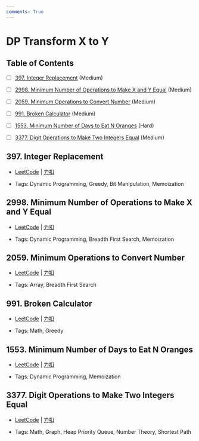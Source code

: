 ```yaml
---
comments: True
---
```


# DP Transform X to Y

## Table of Contents

- [ ] [397. Integer Replacement](#397-integer-replacement) (Medium)
- [ ] [2998. Minimum Number of Operations to Make X and Y Equal](#2998-minimum-number-of-operations-to-make-x-and-y-equal) (Medium)
- [ ] [2059. Minimum Operations to Convert Number](#2059-minimum-operations-to-convert-number) (Medium)
- [ ] [991. Broken Calculator](#991-broken-calculator) (Medium)
- [ ] [1553. Minimum Number of Days to Eat N Oranges](#1553-minimum-number-of-days-to-eat-n-oranges) (Hard)
- [ ] [3377. Digit Operations to Make Two Integers Equal](#3377-digit-operations-to-make-two-integers-equal) (Medium)


## 397. Integer Replacement

-    [LeetCode](https://leetcode.com/problems/integer-replacement/) | [力扣](https://leetcode.cn/problems/integer-replacement/)

-   Tags: Dynamic Programming, Greedy, Bit Manipulation, Memoization



## 2998. Minimum Number of Operations to Make X and Y Equal

-    [LeetCode](https://leetcode.com/problems/minimum-number-of-operations-to-make-x-and-y-equal/) | [力扣](https://leetcode.cn/problems/minimum-number-of-operations-to-make-x-and-y-equal/)

-   Tags: Dynamic Programming, Breadth First Search, Memoization



## 2059. Minimum Operations to Convert Number

-    [LeetCode](https://leetcode.com/problems/minimum-operations-to-convert-number/) | [力扣](https://leetcode.cn/problems/minimum-operations-to-convert-number/)

-   Tags: Array, Breadth First Search



## 991. Broken Calculator

-    [LeetCode](https://leetcode.com/problems/broken-calculator/) | [力扣](https://leetcode.cn/problems/broken-calculator/)

-   Tags: Math, Greedy



## 1553. Minimum Number of Days to Eat N Oranges

-    [LeetCode](https://leetcode.com/problems/minimum-number-of-days-to-eat-n-oranges/) | [力扣](https://leetcode.cn/problems/minimum-number-of-days-to-eat-n-oranges/)

-   Tags: Dynamic Programming, Memoization



## 3377. Digit Operations to Make Two Integers Equal

-    [LeetCode](https://leetcode.com/problems/digit-operations-to-make-two-integers-equal/) | [力扣](https://leetcode.cn/problems/digit-operations-to-make-two-integers-equal/)

-   Tags: Math, Graph, Heap Priority Queue, Number Theory, Shortest Path




